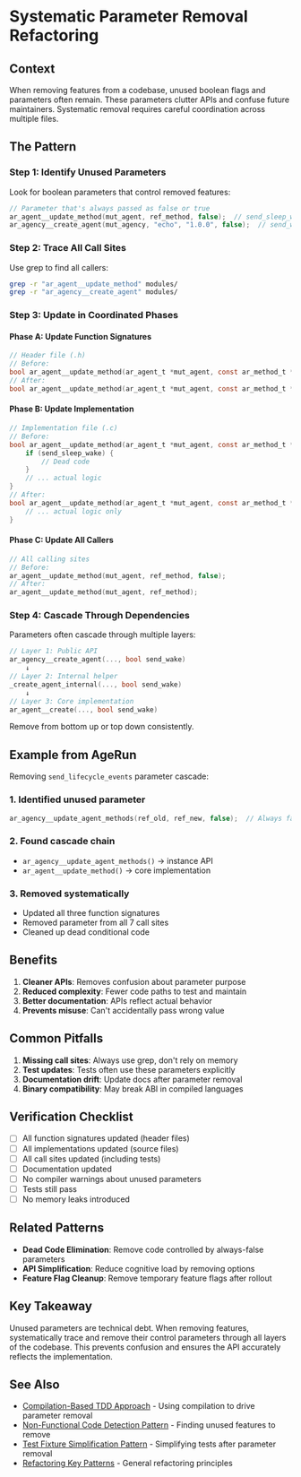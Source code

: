 # Systematic Parameter Removal Refactoring

## Context

When removing features from a codebase, unused boolean flags and parameters often remain. These parameters clutter APIs and confuse future maintainers. Systematic removal requires careful coordination across multiple files.

## The Pattern

### Step 1: Identify Unused Parameters
Look for boolean parameters that control removed features:
```c
// Parameter that's always passed as false or true
ar_agent__update_method(mut_agent, ref_method, false);  // send_sleep_wake never true
ar_agency__create_agent(mut_agency, "echo", "1.0.0", false);  // send_wake always false
```

### Step 2: Trace All Call Sites
Use grep to find all callers:
```bash
grep -r "ar_agent__update_method" modules/
grep -r "ar_agency__create_agent" modules/
```

### Step 3: Update in Coordinated Phases

#### Phase A: Update Function Signatures
```c
// Header file (.h)
// Before:
bool ar_agent__update_method(ar_agent_t *mut_agent, const ar_method_t *ref_new_method, bool send_sleep_wake);
// After:
bool ar_agent__update_method(ar_agent_t *mut_agent, const ar_method_t *ref_new_method);
```

#### Phase B: Update Implementation
```c
// Implementation file (.c)
// Before:
bool ar_agent__update_method(ar_agent_t *mut_agent, const ar_method_t *ref_new_method, bool send_sleep_wake) {
    if (send_sleep_wake) {
        // Dead code
    }
    // ... actual logic
}
// After:
bool ar_agent__update_method(ar_agent_t *mut_agent, const ar_method_t *ref_new_method) {
    // ... actual logic only
}
```

#### Phase C: Update All Callers
```c
// All calling sites
// Before:
ar_agent__update_method(mut_agent, ref_method, false);
// After:
ar_agent__update_method(mut_agent, ref_method);
```

### Step 4: Cascade Through Dependencies
Parameters often cascade through multiple layers:
```c
// Layer 1: Public API
ar_agency__create_agent(..., bool send_wake)
    ↓
// Layer 2: Internal helper
_create_agent_internal(..., bool send_wake)
    ↓
// Layer 3: Core implementation
ar_agent__create(..., bool send_wake)
```

Remove from bottom up or top down consistently.

## Example from AgeRun

Removing `send_lifecycle_events` parameter cascade:

### 1. Identified unused parameter
```c
ar_agency__update_agent_methods(ref_old, ref_new, false);  // Always false
```

### 2. Found cascade chain
- `ar_agency__update_agent_methods()` → instance API
- `ar_agent__update_method()` → core implementation

### 3. Removed systematically
- Updated all three function signatures
- Removed parameter from all 7 call sites
- Cleaned up dead conditional code

## Benefits

1. **Cleaner APIs**: Removes confusion about parameter purpose
2. **Reduced complexity**: Fewer code paths to test and maintain
3. **Better documentation**: APIs reflect actual behavior
4. **Prevents misuse**: Can't accidentally pass wrong value

## Common Pitfalls

1. **Missing call sites**: Always use grep, don't rely on memory
2. **Test updates**: Tests often use these parameters explicitly
3. **Documentation drift**: Update docs after parameter removal
4. **Binary compatibility**: May break ABI in compiled languages

## Verification Checklist

- [ ] All function signatures updated (header files)
- [ ] All implementations updated (source files)
- [ ] All call sites updated (including tests)
- [ ] Documentation updated
- [ ] No compiler warnings about unused parameters
- [ ] Tests still pass
- [ ] No memory leaks introduced

## Related Patterns

- **Dead Code Elimination**: Remove code controlled by always-false parameters
- **API Simplification**: Reduce cognitive load by removing options
- **Feature Flag Cleanup**: Remove temporary feature flags after rollout

## Key Takeaway

Unused parameters are technical debt. When removing features, systematically trace and remove their control parameters through all layers of the codebase. This prevents confusion and ensures the API accurately reflects the implementation.

## See Also

- [Compilation-Based TDD Approach](compilation-based-tdd-approach.md) - Using compilation to drive parameter removal
- [Non-Functional Code Detection Pattern](non-functional-code-detection-pattern.md) - Finding unused features to remove
- [Test Fixture Simplification Pattern](test-fixture-simplification-pattern.md) - Simplifying tests after parameter removal
- [Refactoring Key Patterns](refactoring-key-patterns.md) - General refactoring principles